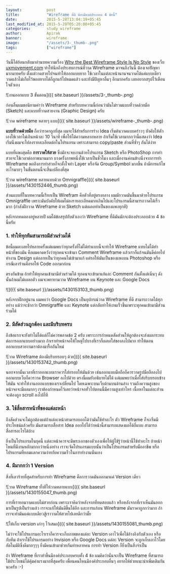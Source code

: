 ```yaml
---
layout:           post
title:            "Wireframe ที่ดี ต้องมีองค์ประกอบ 4 ข้อนี้"
date:             2015-5-28T13:04:19+05:45
last_modified_at: 2015-5-28T05:20:00+05:45
categories:       study wireframe
author:           Apirak
banner:           wireframe
image:            "/assets/3-_thumb-.png"
tags:             ["wireframe"]
---
```


วันนี้ได้ย้อนกลับมาอ่านบทความเรื่อง [Why the Best Wireframe Style Is No Style](http://uxmovement.com/wireframes/why-the-best-wireframe-style-is-no-style/) ของเว็บ [uxmovement.com](http://www.uxmovement.com) ทำให้นึกถึงประสบการณ์ที่วาด Wireframe มาจนถึงวันนี้ ต้องเจอปัญหามากมายครับ ตั้งแต่วาดสวยไปจนทำให้ออกแบบยาก ใช้เวลาในแต่ละหน้านานจนวาดได้แค่แบบเดียว วาดแล้วไม่เก็บไว้พออยากได้ก็ถูกแก้ไปหมดแล้ว และยังมีปัญหาอื่นๆ อีกมากครับ เลยอยากสรุปไว้เตือนใจตัวเอง

![งานออกแบบ 3 ขั้นตอน]({{ site.baseurl }}/assets/3-_thumb-.png)

<!--more-->

ก่อนอื่นผมขอนิยามคำว่า Wireframe สำหรับบทความนี้ก่อนว่ามันไม่รวมแบบที่วาดด้วยมือ (Sketch) และแบบที่วาดสวยงาน (Graphic Design) ครับ

![วาด wireframe หลายๆ แบบ]({{ site.baseurl }}/assets/wireframe-_thumb-.png)

**แบบที่วาดด้วยมือ** ถือว่าราคาถูกที่สุด ผมจะใช้สำหรับการร่าง Idea เริ่มต้นวาดแบบคร่าวๆ บังคับให้ตัวเองใช้เวลาไม่เกินหน้าละ 10 วินาที เพื่อให้ได้ความหลากหลาย ถ้าเริ่มใช้เวลามากกว่านี้แสดงว่า Idea เริ่มนิ่งผมจะไปลงรายละเอียดต่อในโปรแกรม เพราะสามารถ copy/paste ส่วนที่ซ้ำๆ กันได้ง่าย

แบบที่แพงสุดคือ **การวาดให้สวย** ซึ่งมักจะจบงานด้วยโปรแกรม Sketch หรือ PhotoShop การทำสวยจะใช้เวลาต่อภาพนานมาก บางครั้งภาพหนึ่งใช้เวลาเป็นชั่วโมง และเมื่องานค่อนข้างนิ่งจากการทำ Wireframe พอถึงการทำสวยก็จะตั้งใจทำ Layer หรือจัด Group/Symbol มากขึ้น ถ้ามีการแก้ไขอะไรมากๆ ในขั้นตอนนี้จะสิ้นเปลืองที่สุด

![วาด wireframe หลายแบบด้วย Omnigraffle]({{ site.baseurl }}/assets/1430152446_thumb.png)

ส่วนแบบที่ในบทความนี้เรียกเป็น Wirefram คือตัวที่อยู่ตรงกลาง ผมมักวาดมันขึ้นมาด้วยโปรแกรม Omnigraffle เพราะมันบังคับให้ผมไม่ลงรายละเอียดมากเกินไปและโปรแกรมนี้สามารถวาดได้เร็วมาก (กำลังฝึกวาด Wireframe ด้วย Sketch แต่เผลอทำเป็นของแพงทุกที)

หลังจากทดลองอยู่หลายปี ผมได้ข้อสรุปกับตัวเองว่า Wireframe ที่ดีมันมักจะต้องประกอบด้วย 4 ข้อนี้ครับ

### 1\. ทำให้ทุกทีมสามารถมีส่วนร่วมได้

ข้อนี้ผมละเลยไปหลายครั้งแต่ผมพบว่าทุกครั้งที่ไม่ได้ทำแบบนี้จะทำให้ Wireframe แทบไม่ได้ทำหน้าที่ของมัน คือผมคาดหวังว่าทุกคนจะเข้ามา Comment Wireframe แล้วเราก็แก้จนมันดีค่อยไปทำงาน Design แต่กลายเป็นว่าทุกคนไม่เข้ามาแก้ แต่รอให้มันเป็นของแพงบน Photoshop หรือกรณีเลวร้านคือรอให้ Code ออกมาก่อน

ตรงกันข้าม ถ้าทำให้ทุกคนเข้ามามีส่วนร่วมได้ ทุกคนจะเข้ามาแก้และ Comment กันตั้งแต่เนิ่นๆ ดังนั้นถ้าผมไม่เผลอตัว ผมจะพยายามวาด Wireframe บน Keynote และ Google Docs

![]({{ site.baseurl }}/assets/1430153103_thumb.png)

หลังจากฝึกอยู่นาน ผมพบว่า Google Docs เป็นอุปกรณ์วาด Wireframe ที่ดี สามารถวาดได้ทุกอย่าง แม้ว่าจะช้ากว่า Omnigraffle และ Keynote แต่กลับทำให้งานเร็วขึ้นเพราะทุกคนเข้ามามีส่วนร่วมได้

### 2. มีสัดส่วนถูกต้อง และมีบริบทครบ

ถึงข้อแรกจะยังทำไม่ได้แต่ก็ไม่ควรพลาดข้อ 2 ครับ เพราะการกำหนดสัดส่วนให้ถูกต้องจะส่งผลกระทบต่อการออกแบบอย่างมาก ถ้าเราทำหน้าจอให้ใหญ่ไปบางทีเราก็เผลอใส่ของลงไปมาก ทำให้ตอนออกแบบสวยงามเราต้องมารื้อกันใหม่

![วาด Wireframe ต้องมีบริบทรอบๆ ด้วย]({{ site.baseurl }}/assets/1430153742_thumb.png)

นอกจากนั้นเวลาที่เราออกแบบเราควรใส่กรอบให้มันด้วย เช่นออกแบบมือถือก็ควรวาดรูปมือถือลงไป ออกแบบเว็บก็ควรวาด Browser ลงไปด้วย ตรงนี้ผมยังอธิบายไม่ได้ แต่ผมพบว่าเมื่อใส่บริบทรอบข้างให้มัน จะทำให้งานออกแบบของเราเปลี่ยนไป โดยเฉพาะบนเว็บด้านบนด้านล่าง รวมถึงความสูงของหน้าจอจะมีผลมากๆ เราต้องกำหนดไว้เลยว่าหน้าจอทั่วไปตอนนี้มีความสูงเท่าไหร เนื้อหาในแต่ละส่วนจะต้องถูก scroll ลงไปกี่ที

### 3. ใช้สื่อสารหน้าที่ของแต่ละหน้า

ถึงสัดส่วนจะไม่ถูกต้องแต่ถ้าแต่ละหน้าสามารถบอกได้ว่ามันใช้ทำอะไร ตัว Wireframe ก็จะเริ่มมีประโยชน์แล้วครับ มันสามารถสื่อสาร Idea ออกไปได้ว่าหน้านี้สามารถแสดงผลได้กี่แบบ สามารถสื่อสารอะไรได้บ้าง

ยิ่งเป็นโปรแกรมในยุคนี้ แต่ละหน้าควรจะมีพระเอกของตัวเองเพื่อให้ผู้ใช้รู้ว่าหน้านี้ใช้ทำอะไร ถ้าหน้าไหนที่มีงานหลักมากกว่าหนึ่งอย่าง เราจะจัดโปรแกรมแบบนั้นว่าเป็นโปรแกรมสำหรับมืออาชีพ หรือโปรแกรมที่ยอมแลกความง่ายกับความเร็วในการทำงานนั่นเอง

### 4. มีมากกว่า 1 Version

สิ่งที่เลวร้ายที่สุดสำหรับการทำ Wireframe คือการวาดมันออกมาแค่ Version เดียว

![วาด Wireframe ทั้งทีให้วาดหลายแบบ]({{ site.baseurl }}/assets/1430155047_thumb.png)

การที่เรายอมวาดแบบไม่สวยก่อน เพราะเราคิดว่าหลังจากที่ทดสอบแล้ว หรือหลังจากที่เราเห็นมันออกมาเป็นรูปเป็นร่างแล้ว เราจะแก้ให้มันดีขึ้นได้อีก และการแก้บน Wireframe มันราคาถูกกว่ามาก ถ้าเราจะทำมันแค่แบบเดียวสู้เราวาดให้สวยไปเลยดีกว่ามั๊ย

![ให้เก็บ version เก่าๆ ไว้เสมอ]({{ site.baseurl }}/assets/1430155081_thumb.png)

ไม่ว่าจะใช้โปรแกรมอะไรเราก็ควรจะเก็บภาพของแต่ละ Version เอาไว้เพื่อใช้อ้างอิงกับตัวเอง หรือกับทีม ถ้าเราใช้โปรแกรมอย่าง Invision หรือ Google Docs แต่ละ Version จะถูกเก็บเอาไว้โดยอัตโนมัติซึ่งดีมากๆๆๆ ยิ่งมีคนเข้ามาช่วยกันทำหลายคน การทำ Version ก็ยิ่งเป็นสิ่งจำเป็น

ถ้า Wireframe ที่เราทำขึ้นมีองค์ประกอบครบทั้ง 4 ข้อ ผมคิดว่านั่นจะเป็น Wireframe ที่สามารถใช้ประโยชน์ได้คุ้มค่าแรงมากที่สุดครับ เพื่อนคนไหนมีองค์ประกอบอื่นๆ อยากให้ช่วยแนะนำเพิ่มเติมกันนะครับ :-)

